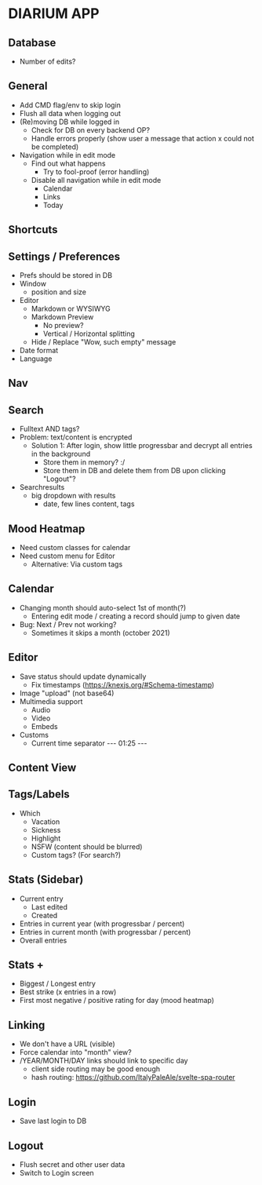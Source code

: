# DIARIUM APP

## Database

- Number of edits?

## General

- Add CMD flag/env to skip login
- Flush all data when logging out
- (Re)moving DB while logged in
  - Check for DB on every backend OP?
  - Handle errors properly (show user a message that action x could not be completed)
- Navigation while in edit mode
  - Find out what happens
    - Try to fool-proof (error handling)
  - Disable all navigation while in edit mode
    - Calendar
    - Links
    - Today

## Shortcuts

## Settings / Preferences

- Prefs should be stored in DB
- Window
  - position and size
- Editor
  - Markdown or WYSIWYG
  - Markdown Preview
    - No preview?
    - Vertical / Horizontal splitting
  - Hide / Replace "Wow, such empty" message
- Date format
- Language

## Nav

## Search

- Fulltext AND tags?
- Problem: text/content is encrypted
  - Solution 1: After login, show little progressbar and decrypt all entries in the background
    - Store them in memory? :/
    - Store them in DB and delete them from DB upon clicking "Logout"?
- Searchresults
  - big dropdown with results
    - date, few lines content, tags

## Mood Heatmap

- Need custom classes for calendar
- Need custom menu for Editor
  - Alternative: Via custom tags

## Calendar

- Changing month should auto-select 1st of month(?)
  - Entering edit mode / creating a record should jump to given date
- Bug: Next / Prev not working?
  - Sometimes it skips a month (october 2021)

## Editor

- Save status should update dynamically
  - Fix timestamps (<https://knexjs.org/#Schema-timestamp>)
- Image "upload" (not base64)
- Multimedia support
  - Audio
  - Video
  - Embeds
- Customs
  - Current time separator  --- 01:25 ---

## Content View

## Tags/Labels

- Which
  - Vacation
  - Sickness
  - Highlight
  - NSFW (content should be blurred)
  - Custom tags? (For search?)

## Stats (Sidebar)

- Current entry
  - Last edited
  - Created
- Entries in current year (with progressbar / percent)
- Entries in current month (with progressbar / percent)
- Overall entries

## Stats +

- Biggest / Longest entry
- Best strike (x entries in a row)
- First most negative / positive rating for day (mood heatmap)

## Linking

- We don't have a URL (visible)
- Force calendar into "month" view?
- /YEAR/MONTH/DAY links should link to specific day
  - client side routing may be good enough
  - hash routing: <https://github.com/ItalyPaleAle/svelte-spa-router>

## Login

- Save last login to DB

## Logout

- Flush secret and other user data
- Switch to Login screen
